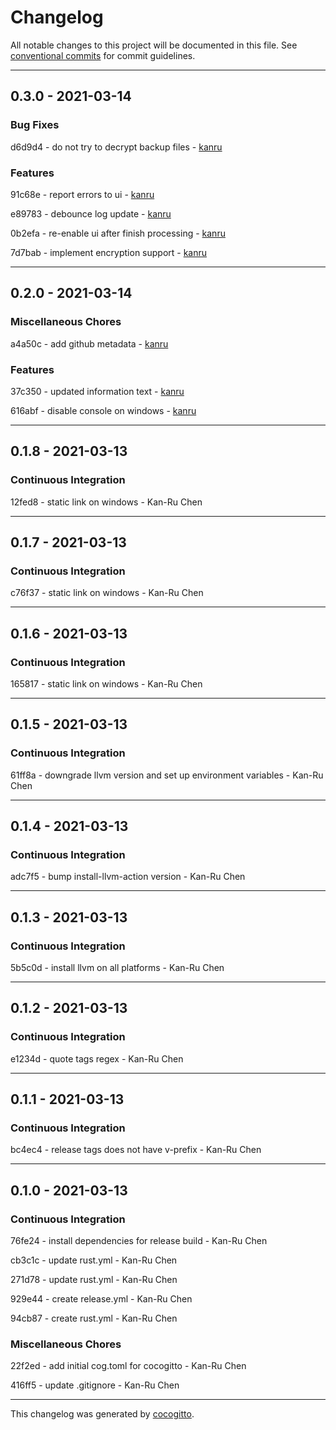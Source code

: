 # Changelog
All notable changes to this project will be documented in this file. See [conventional commits](https://www.conventionalcommits.org/) for commit guidelines.

- - -
## 0.3.0 - 2021-03-14


### Bug Fixes

d6d9d4 - do not try to decrypt backup files - [kanru](https://github.com/kanru)


### Features

91c68e - report errors to ui - [kanru](https://github.com/kanru)

e89783 - debounce log update - [kanru](https://github.com/kanru)

0b2efa - re-enable ui after finish processing - [kanru](https://github.com/kanru)

7d7bab - implement encryption support - [kanru](https://github.com/kanru)


- - -
## 0.2.0 - 2021-03-14


### Miscellaneous Chores

a4a50c - add github metadata - [kanru](https://github.com/kanru)


### Features

37c350 - updated information text - [kanru](https://github.com/kanru)

616abf - disable console on windows - [kanru](https://github.com/kanru)


- - -
## 0.1.8 - 2021-03-13


### Continuous Integration

12fed8 - static link on windows - Kan-Ru Chen


- - -
## 0.1.7 - 2021-03-13


### Continuous Integration

c76f37 - static link on windows - Kan-Ru Chen


- - -
## 0.1.6 - 2021-03-13


### Continuous Integration

165817 - static link on windows - Kan-Ru Chen


- - -
## 0.1.5 - 2021-03-13


### Continuous Integration

61ff8a - downgrade llvm version and set up environment variables - Kan-Ru Chen


- - -
## 0.1.4 - 2021-03-13


### Continuous Integration

adc7f5 - bump install-llvm-action version - Kan-Ru Chen


- - -
## 0.1.3 - 2021-03-13


### Continuous Integration

5b5c0d - install llvm on all platforms - Kan-Ru Chen


- - -
## 0.1.2 - 2021-03-13


### Continuous Integration

e1234d - quote tags regex - Kan-Ru Chen


- - -
## 0.1.1 - 2021-03-13


### Continuous Integration

bc4ec4 - release tags does not have v-prefix - Kan-Ru Chen


- - -
## 0.1.0 - 2021-03-13


### Continuous Integration

76fe24 - install dependencies for release build - Kan-Ru Chen

cb3c1c - update rust.yml - Kan-Ru Chen

271d78 - update rust.yml - Kan-Ru Chen

929e44 - create release.yml - Kan-Ru Chen

94cb87 - create rust.yml - Kan-Ru Chen


### Miscellaneous Chores

22f2ed - add initial cog.toml for cocogitto - Kan-Ru Chen

416ff5 - update .gitignore - Kan-Ru Chen


- - -

This changelog was generated by [cocogitto](https://github.com/oknozor/cocogitto).